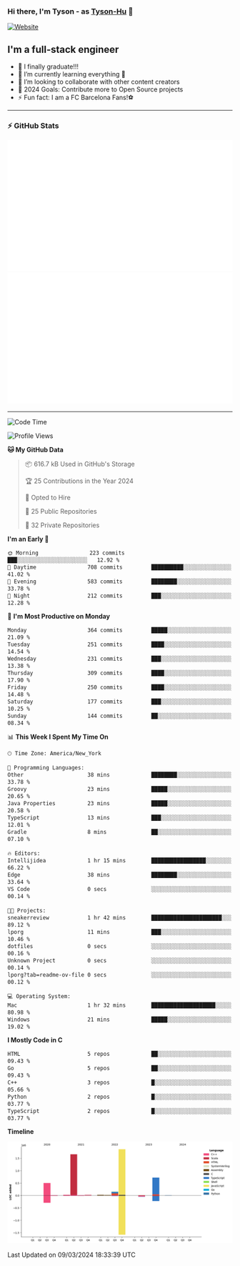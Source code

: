 ### Hi there, I'm Tyson - as [Tyson-Hu][website] 👋

[![Website](https://img.shields.io/website?label=Tianzhe.me&style=for-the-badge&url=https%3A%2F%2Ftianzhe.me)](https://tianzhe.me)


## I'm a full-stack engineer

- 🔭 I finally graduate!!!
- 🌱 I’m currently learning everything 🤣
- 👯 I’m looking to collaborate with other content creators
- 🥅 2024 Goals: Contribute more to Open Source projects
- ⚡ Fun fact: I am a FC Barcelona Fans!⚽️

---

### ⚡️ GitHub Stats
![](https://raw.githubusercontent.com/Tyson-Hu/github-stats-card/master/generated/overview.svg)
![](https://raw.githubusercontent.com/Tyson-Hu/github-stats-card/master/generated/languages.svg)

---

<!--START_SECTION:waka-->
![Code Time](http://img.shields.io/badge/Code%20Time-35%20hrs%206%20mins-blue)

![Profile Views](http://img.shields.io/badge/Profile%20Views-0-blue)

**🐱 My GitHub Data** 

> 📦 616.7 kB Used in GitHub's Storage 
 > 
> 🏆 25 Contributions in the Year 2024
 > 
> 💼 Opted to Hire
 > 
> 📜 25 Public Repositories 
 > 
> 🔑 32 Private Repositories 
 > 
**I'm an Early 🐤** 

```text
🌞 Morning                223 commits         ███░░░░░░░░░░░░░░░░░░░░░░   12.92 % 
🌆 Daytime                708 commits         ██████████░░░░░░░░░░░░░░░   41.02 % 
🌃 Evening                583 commits         ████████░░░░░░░░░░░░░░░░░   33.78 % 
🌙 Night                  212 commits         ███░░░░░░░░░░░░░░░░░░░░░░   12.28 % 
```
📅 **I'm Most Productive on Monday** 

```text
Monday                   364 commits         █████░░░░░░░░░░░░░░░░░░░░   21.09 % 
Tuesday                  251 commits         ████░░░░░░░░░░░░░░░░░░░░░   14.54 % 
Wednesday                231 commits         ███░░░░░░░░░░░░░░░░░░░░░░   13.38 % 
Thursday                 309 commits         ████░░░░░░░░░░░░░░░░░░░░░   17.90 % 
Friday                   250 commits         ████░░░░░░░░░░░░░░░░░░░░░   14.48 % 
Saturday                 177 commits         ███░░░░░░░░░░░░░░░░░░░░░░   10.25 % 
Sunday                   144 commits         ██░░░░░░░░░░░░░░░░░░░░░░░   08.34 % 
```


📊 **This Week I Spent My Time On** 

```text
🕑︎ Time Zone: America/New_York

💬 Programming Languages: 
Other                    38 mins             ████████░░░░░░░░░░░░░░░░░   33.78 % 
Groovy                   23 mins             █████░░░░░░░░░░░░░░░░░░░░   20.65 % 
Java Properties          23 mins             █████░░░░░░░░░░░░░░░░░░░░   20.58 % 
TypeScript               13 mins             ███░░░░░░░░░░░░░░░░░░░░░░   12.01 % 
Gradle                   8 mins              ██░░░░░░░░░░░░░░░░░░░░░░░   07.10 % 

🔥 Editors: 
Intellijidea             1 hr 15 mins        █████████████████░░░░░░░░   66.22 % 
Edge                     38 mins             ████████░░░░░░░░░░░░░░░░░   33.64 % 
VS Code                  0 secs              ░░░░░░░░░░░░░░░░░░░░░░░░░   00.14 % 

🐱‍💻 Projects: 
sneakerreview            1 hr 42 mins        ██████████████████████░░░   89.12 % 
lporg                    11 mins             ███░░░░░░░░░░░░░░░░░░░░░░   10.46 % 
dotfiles                 0 secs              ░░░░░░░░░░░░░░░░░░░░░░░░░   00.16 % 
Unknown Project          0 secs              ░░░░░░░░░░░░░░░░░░░░░░░░░   00.14 % 
lporg?tab=readme-ov-file 0 secs              ░░░░░░░░░░░░░░░░░░░░░░░░░   00.12 % 

💻 Operating System: 
Mac                      1 hr 32 mins        ████████████████████░░░░░   80.98 % 
Windows                  21 mins             █████░░░░░░░░░░░░░░░░░░░░   19.02 % 
```

**I Mostly Code in C** 

```text
HTML                     5 repos             ██░░░░░░░░░░░░░░░░░░░░░░░   09.43 % 
Go                       5 repos             ██░░░░░░░░░░░░░░░░░░░░░░░   09.43 % 
C++                      3 repos             █░░░░░░░░░░░░░░░░░░░░░░░░   05.66 % 
Python                   2 repos             █░░░░░░░░░░░░░░░░░░░░░░░░   03.77 % 
TypeScript               2 repos             █░░░░░░░░░░░░░░░░░░░░░░░░   03.77 % 
```



**Timeline**

![Lines of Code chart](https://raw.githubusercontent.com/Tyson-Hu/Tyson-Hu/main/assets/bar_graph.png)


 Last Updated on 09/03/2024 18:33:39 UTC
<!--END_SECTION:waka-->


[website]: https://github.com/Tyson-Hu

